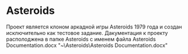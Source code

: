 # Asteroids
Проект является клоном аркадной игры Asteroids 1979 года и создан исключительно как тестовое задание.
Дакументация к проекту располоджена в папке Asteroids c именем файла Asteroids Documentation.docx
"~\Asteroids\Asteroids Documentation.docx"
